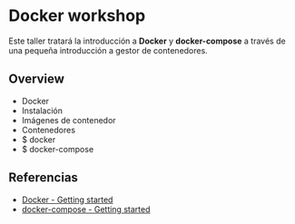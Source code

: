 # Docker workshop

Este taller tratará la introducción a **Docker** y **docker-compose** a través de una pequeña introducción a gestor de contenedores.

## Overview

- Docker
- Instalación
- Imágenes de contenedor
- Contenedores
- $ docker
- $ docker-compose

## Referencias
- [Docker - Getting started](https://docs.docker.com/get-started/)
- [docker-compose - Getting started](https://docs.docker.com/compose/gettingstarted/)